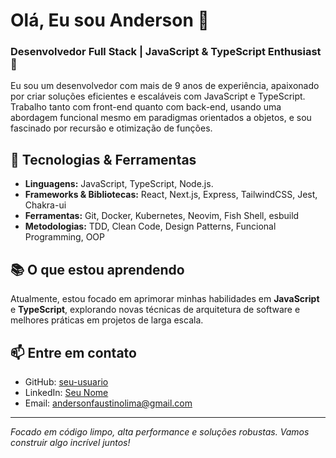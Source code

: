 # Olá, Eu sou Anderson 👋

### Desenvolvedor Full Stack | JavaScript & TypeScript Enthusiast 🚀

Eu sou um desenvolvedor com mais de 9 anos de experiência, apaixonado por criar soluções eficientes e escaláveis com JavaScript e TypeScript. Trabalho tanto com front-end quanto com back-end, usando uma abordagem funcional mesmo em paradigmas orientados a objetos, e sou fascinado por recursão e otimização de funções.

## 🚀 Tecnologias & Ferramentas

- **Linguagens:** JavaScript, TypeScript, Node.js.
- **Frameworks & Bibliotecas:** React, Next.js, Express, TailwindCSS, Jest, Chakra-ui
- **Ferramentas:** Git, Docker, Kubernetes, Neovim, Fish Shell, esbuild
- **Metodologias:** TDD, Clean Code, Design Patterns, Funcional Programming, OOP


## 📚 O que estou aprendendo

Atualmente, estou focado em aprimorar minhas habilidades em **JavaScript** e **TypeScript**, explorando novas técnicas de arquitetura de software e melhores práticas em projetos de larga escala.

## 📫 Entre em contato

- GitHub: [seu-usuario](https://github.com/andersonflima)
- LinkedIn: [Seu Nome](https://www.linkedin.com/in/anderson-faustino-/)
- Email: andersonfaustinolima@gmail.com

---

_Focado em código limpo, alta performance e soluções robustas. Vamos construir algo incrível juntos!_

